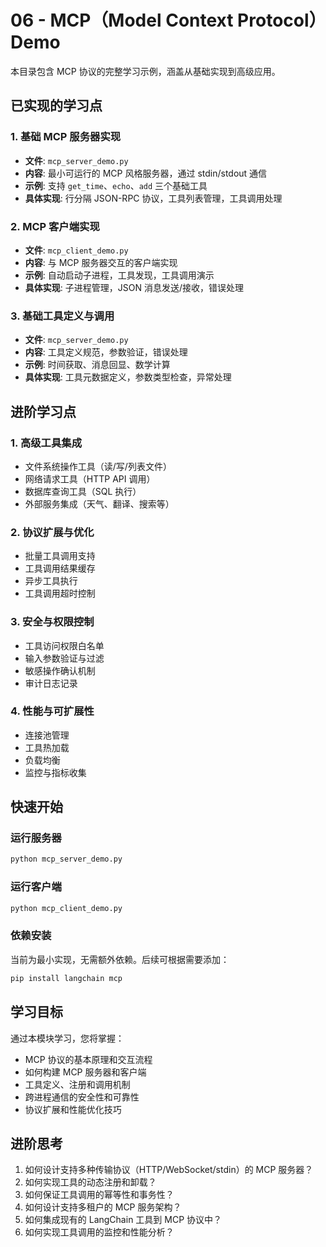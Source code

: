 # 06 - MCP（Model Context Protocol）Demo

本目录包含 MCP 协议的完整学习示例，涵盖从基础实现到高级应用。

## 已实现的学习点

### 1. 基础 MCP 服务器实现
- **文件**: `mcp_server_demo.py`
- **内容**: 最小可运行的 MCP 风格服务器，通过 stdin/stdout 通信
- **示例**: 支持 `get_time`、`echo`、`add` 三个基础工具
- **具体实现**: 行分隔 JSON-RPC 协议，工具列表管理，工具调用处理

### 2. MCP 客户端实现
- **文件**: `mcp_client_demo.py`
- **内容**: 与 MCP 服务器交互的客户端实现
- **示例**: 自动启动子进程，工具发现，工具调用演示
- **具体实现**: 子进程管理，JSON 消息发送/接收，错误处理

### 3. 基础工具定义与调用
- **文件**: `mcp_server_demo.py`
- **内容**: 工具定义规范，参数验证，错误处理
- **示例**: 时间获取、消息回显、数学计算
- **具体实现**: 工具元数据定义，参数类型检查，异常处理

## 进阶学习点

### 1. 高级工具集成
- 文件系统操作工具（读/写/列表文件）
- 网络请求工具（HTTP API 调用）
- 数据库查询工具（SQL 执行）
- 外部服务集成（天气、翻译、搜索等）

### 2. 协议扩展与优化
- 批量工具调用支持
- 工具调用结果缓存
- 异步工具执行
- 工具调用超时控制

### 3. 安全与权限控制
- 工具访问权限白名单
- 输入参数验证与过滤
- 敏感操作确认机制
- 审计日志记录

### 4. 性能与可扩展性
- 连接池管理
- 工具热加载
- 负载均衡
- 监控与指标收集

## 快速开始

### 运行服务器
```bash
python mcp_server_demo.py
```

### 运行客户端
```bash
python mcp_client_demo.py
```

### 依赖安装
当前为最小实现，无需额外依赖。后续可根据需要添加：
```bash
pip install langchain mcp
```

## 学习目标

通过本模块学习，您将掌握：
- MCP 协议的基本原理和交互流程
- 如何构建 MCP 服务器和客户端
- 工具定义、注册和调用机制
- 跨进程通信的安全性和可靠性
- 协议扩展和性能优化技巧

## 进阶思考

1. 如何设计支持多种传输协议（HTTP/WebSocket/stdin）的 MCP 服务器？
2. 如何实现工具的动态注册和卸载？
3. 如何保证工具调用的幂等性和事务性？
4. 如何设计支持多租户的 MCP 服务架构？
5. 如何集成现有的 LangChain 工具到 MCP 协议中？
6. 如何实现工具调用的监控和性能分析？